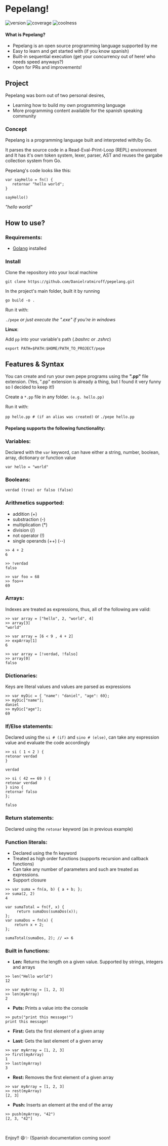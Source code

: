# Pepelang!
![version](https://img.shields.io/badge/version-0.3-green)
![coverage](https://img.shields.io/badge/coverage-85-yellowgreen)
![coolness](https://img.shields.io/badge/coolness-99-blue)


#### What is Pepelang?
 - Pepelang is an open source programming language supported by me 
 - Easy to learn and get started with (if you know spanish) 
 - Built-in sequential execution (get your concurrency out of here! who needs speed anyways?)
 - Open for PRs and improvements!

## Project
Pepelang was born out of two personal desires, 
- Learning how to build my own programming language 
- More programming content available for the spanish speaking community

### Concept
Pepelang is a programming language built and interpreted with/by Go.

It parses the source code in a Read-Eval-Print-Loop (REPL) environment and It has it's own token system, lexer, parser, AST and reuses the gargabe collection system from Go. 

Pepelang's code looks like this:

```
var sayHello = fn() { 
   retornar "hello world";
}

sayHello()
```
    
*"hello world"*
    
## How to use?

### Requirements:
- [Golang](https://go.dev/) installed 

### Install
Clone the repository into your local machine

`git clone https://github.com/Danielratmiroff/pepelang.git`
 
In the project's main folder, built it by running 

`go build -o .`

Run it with:

`./pepe` 
*or just execute the ".exe" if you're in windows*

**Linux**:

Add `pp` into your variable's path (*.bashrc or .zshrc*)

`export PATH=$PATH:$HOME/PATH_TO_PROJECT/pepe`

## Features & Syntax
You can create and run your own pepe programs using the **".pp"** file extension. (Yes, ".pp" extension is already a thing, but I found it very funny so I decided to keep it!)

Create a `*.pp` file in any folder. `(e.g. hello.pp)`

Run it with:

`pp hello.pp # (if an alias was created)` or `./pepe hello.pp`

#### Pepelang supports the following functionality:

### Variables:

Declared with the `var` keyword, can have either a string, number, boolean, array, dictionary or function value

```
var hello = "world"
```

### Booleans:

```
verdad (true) or falso (false)
```

### Arithmetics supported:
- addition (+)
- substraction (-)
- multiplication (*)
- division (/)
- not operator (!)
- single operands (++) (--)
	
```
>> 4 + 2
6
```

```
>> !verdad
falso
```

```
>> var foo = 68
>> foo++
69
```

### Arrays:

Indexes are treated as expressions, thus, all of the following are valid:

```
>> var array = ["hello", 2, "world", 4]
>> array[3]
"world"
```

```
>> var array = [6 < 9 , 4 + 2]
>> expArray[1]
6
```
```
>> var array = [!verdad, !falso]
>> array[0]
falso
```

### Dictionaries:

Keys are literal values and values are parsed as expressions

```
>> var myDic = { "name": "daniel", "age": 69}; 
>> myDic["name"];
daniel 
>> myDic["age"]; 
69 
```

### If/Else statements:

Declared using the `si # (if)` and `sino # (else)`, can take any expression value and evaluate the code accordingly

```
>> si ( 1 < 2 ) { 
retonar verdad
}

verdad
```

```
>> si ( 42 == 69 ) { 
retonar verdad 
} sino { 
retornar falso
};

falso
```

### Return statements:

Declared using the `retonar` keyword (as in previous example)

### Function literals:
- Declared using the fn keyword
- Treated as high order functions (supports recursion and callback functions)
- Can take any number of parameters and such are treated as expressions.
- Support closure

```
>> var suma = fn(a, b) { a + b; };
>> suma(2, 2)
4
```

```
var sumaTotal = fn(f, x) { 
	 return sumaDos(sumaDos(x)); 
}; 
var sumaDos = fn(x) { 
	return x + 2; 
}; 

sumaTotal(sumaDos, 2); // => 6
```


### Built in functions:

- **Len:**
Returns the length on a given value. Supported by strings, integers and arrays

```
>> len("Hello world")
12
```

```
>> var myArray = [1, 2, 3]
>> len(myArray)
2
```

- **Puts:**
Prints a value into the console

```
>> puts("print this message!")
print this message!
```

- **First:**
Gets the first element of a given array

- **Last:**
Gets the last element of a given array

```
>> var myArray = [1, 2, 3]
>> first(myArray)
1
>> last(myArray)
3
```

- **Rest:**
Removes the first element of a given array

```
>> var myArray = [1, 2, 3]
>> rest(myArray)
[2, 3]
```

- **Push:**
Inserts an element at the end of the array

```
>> push(myArray, "42")
[2, 3, "42"]
```

<br>

Enjoy!! 😄✨ (Spanish documentation coming soon! 
